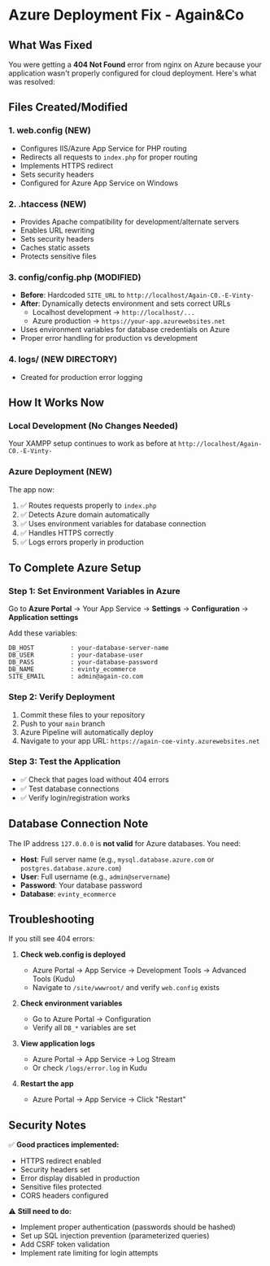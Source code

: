 # Azure Deployment Fix - Again&Co

## What Was Fixed

You were getting a **404 Not Found** error from nginx on Azure because your application wasn't properly configured for cloud deployment. Here's what was resolved:

## Files Created/Modified

### 1. **web.config** (NEW)
- Configures IIS/Azure App Service for PHP routing
- Redirects all requests to `index.php` for proper routing
- Implements HTTPS redirect
- Sets security headers
- Configured for Azure App Service on Windows

### 2. **.htaccess** (NEW)
- Provides Apache compatibility for development/alternate servers
- Enables URL rewriting
- Sets security headers
- Caches static assets
- Protects sensitive files

### 3. **config/config.php** (MODIFIED)
- **Before**: Hardcoded `SITE_URL` to `http://localhost/Again-C0.-E-Vinty-`
- **After**: Dynamically detects environment and sets correct URLs
  - Localhost development → `http://localhost/...`
  - Azure production → `https://your-app.azurewebsites.net`
- Uses environment variables for database credentials on Azure
- Proper error handling for production vs development

### 4. **logs/** (NEW DIRECTORY)
- Created for production error logging

## How It Works Now

### Local Development (No Changes Needed)
Your XAMPP setup continues to work as before at `http://localhost/Again-C0.-E-Vinty-`

### Azure Deployment (NEW)
The app now:
1. ✅ Routes requests properly to `index.php`
2. ✅ Detects Azure domain automatically
3. ✅ Uses environment variables for database connection
4. ✅ Handles HTTPS correctly
5. ✅ Logs errors properly in production

## To Complete Azure Setup

### Step 1: Set Environment Variables in Azure

Go to **Azure Portal** → Your App Service → **Settings** → **Configuration** → **Application settings**

Add these variables:
```
DB_HOST          : your-database-server-name
DB_USER          : your-database-user
DB_PASS          : your-database-password
DB_NAME          : evinty_ecommerce
SITE_EMAIL       : admin@again-co.com
```

### Step 2: Verify Deployment

1. Commit these files to your repository
2. Push to your `main` branch
3. Azure Pipeline will automatically deploy
4. Navigate to your app URL: `https://again-coe-vinty.azurewebsites.net`

### Step 3: Test the Application

- ✅ Check that pages load without 404 errors
- ✅ Test database connections
- ✅ Verify login/registration works

## Database Connection Note

The IP address `127.0.0.0` is **not valid** for Azure databases. You need:
- **Host**: Full server name (e.g., `mysql.database.azure.com` or `postgres.database.azure.com`)
- **User**: Full username (e.g., `admin@servername`)
- **Password**: Your database password
- **Database**: `evinty_ecommerce`

## Troubleshooting

If you still see 404 errors:

1. **Check web.config is deployed**
   - Azure Portal → App Service → Development Tools → Advanced Tools (Kudu)
   - Navigate to `/site/wwwroot/` and verify `web.config` exists

2. **Check environment variables**
   - Go to Azure Portal → Configuration
   - Verify all `DB_*` variables are set

3. **View application logs**
   - Azure Portal → App Service → Log Stream
   - Or check `/logs/error.log` in Kudu

4. **Restart the app**
   - Azure Portal → App Service → Click "Restart"

## Security Notes

✅ **Good practices implemented:**
- HTTPS redirect enabled
- Security headers set
- Error display disabled in production
- Sensitive files protected
- CORS headers configured

⚠️ **Still need to do:**
- Implement proper authentication (passwords should be hashed)
- Set up SQL injection prevention (parameterized queries)
- Add CSRF token validation
- Implement rate limiting for login attempts
